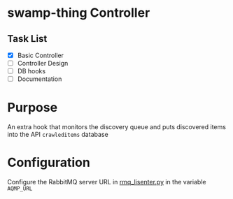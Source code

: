 # swamp-thing Controller

## Task List
- [X] Basic Controller
- [ ] Controller Design
- [ ] DB hooks
- [ ] Documentation

# Purpose
An extra hook that monitors the discovery queue and puts discovered items into the API `crawleditems` database

# Configuration
Configure the RabbitMQ server URL in [rmq_lisenter.py](rmq_lisenter.py]) in the variable `AQMP_URL`
